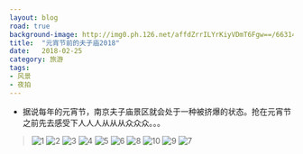 ```yaml
---
layout: blog
road: true
background-image: http://img0.ph.126.net/affdZrrILYrKiyVDmT6Fgw==/6631485580121342037.jpg
title:  "元宵节前的夫子庙2018"
date:   2018-02-25
category: 旅游
tags:
- 风景
- 夜拍
---
```


- 据说每年的元宵节，南京夫子庙景区就会处于一种被挤爆的状态。抢在元宵节之前先去感受下人人人从从从众众众。。。


> ![1](http://img0.ph.126.net/tx3dWBFWBlKeWdFnllburg==/6597297365565500685.jpg)
  ![2](http://img2.ph.126.net/ZJe5P7MomFO9MAPhV7xifA==/1416945032861768738.jpg)
> ![3](http://img1.ph.126.net/X7cJ_XuAp531Suhi9mQTWg==/6597598631751619027.jpg)
> ![4](http://img1.ph.126.net/scC9fY09LlS5yZES9ixh3A==/807551708283441256.jpg)
> ![5](http://img2.ph.126.net/MToKUhAUlo61DXAhCPCc3w==/6597568944937670645.jpg)
> ![6](http://img0.ph.126.net/_mjvy8WMurXHwdsYQOqYqw==/6631498774260843456.jpg)
> ![8](http://img0.ph.126.net/KXLwrKp037Ib4b2V_2pnzw==/2590977160641698196.jpg)
> ![10](http://img2.ph.126.net/8VG42P7S7ElcZ0gGwrdvCQ==/1454381204764111133.jpg)
> ![9](http://img1.ph.126.net/E1ZB4xAhSjx0gKsZPddwmQ==/6597550253239996228.jpg)
> ![7](http://img0.ph.126.net/affdZrrILYrKiyVDmT6Fgw==/6631485580121342037.jpg)



   